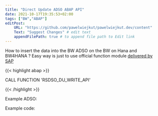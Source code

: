 ```yaml
---
title: "Direct Update ADSO ABAP API"
date: 2021-10-17T19:35:53+02:00
tags: ["BW","ABAP"]
editPost:
    URL: "https://github.com/pawelwiejkut/pawelwiejkut.dev/content"
    Text: "Suggest Changes" # edit text
    appendFilePath: true # to append file path to Edit link
---
```


How to insert the data into the BW ADSO on the BW on Hana and BW4HANA ?
Easy way is just to use official function module [delivered by SAP](https://help.sap.com/viewer/107a6e8a38b74ede94c833ca3b7b6f51/2.0.5/en-US/72e16c936fb94cffb71ce90edd5f8f8e.html)


{{< highlight abap >}}

CALL FUNCTION 'RSDSO_DU_WRITE_API'

{{< /highlight >}}

Example ADSO:


Example code:
